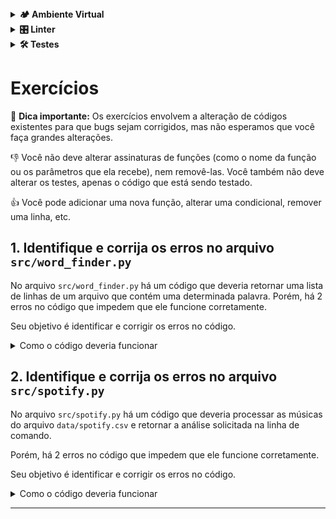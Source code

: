 <details>
  <summary><strong>🏕️ Ambiente Virtual</strong></summary>
  O Python oferece um recurso chamado de ambiente virtual, onde permite sua máquina rodar sem conflitos, diferentes tipos de projetos com diferentes versões de bibliotecas.

  1. **Criar o ambiente virtual**

  ```bash
  python3 -m venv .venv
  ```

  2. **Ativar o ambiente virtual**

  ```bash
  source .venv/bin/activate
  ```

  3. **Instalar as dependências no ambiente virtual**

  ```bash
  python3 -m pip install -r dev-requirements.txt
  ```

  Com o seu ambiente virtual ativo, as dependências serão instaladas neste ambiente.
  Quando precisar desativar o ambiente virtual, execute o comando `deactivate`. Lembre-se de ativar novamente quando voltar a trabalhar no exercício.

  O arquivo `dev-requirements.txt` contém todas as dependências que serão utilizadas no exercício.

  Se o VS Code não reconhecer as dependências instaladas no ambiente virtual criado, será necessário informar o caminho do interpretador Python. Para isso, abra o VS Code e pressione `Ctrl + Shift + P` (no Mac, `Cmd + Shift + P`) e digite `Python: Select Interpreter`. Selecione o interpretador que possui o caminho `./.venv/bin/python` no nome.
</details>

<details>
<summary><strong>🎛 Linter</strong></summary>

Para garantir a qualidade do código, vamos utilizar nesses exercícios o linter `Flake8`. Assim o código estará alinhado com as boas práticas de desenvolvimento, sendo mais legível e de fácil manutenção! Para poder executar o `Flake8`, certifique-se de ter seguido os passos do tópico [**🏕️ Ambiente Virtual**] dentro do repositório.

Para rodá-lo localmente no repositório, execute o comando a seguir:

```bash
python3 -m flake8
```

Se a análise do `Flake8` encontrar problemas no seu código, tais problemas serão mostrados no seu terminal. Se não houver problema no seu código, nada será impresso no seu terminal.

Você pode também pode contar com a ajuda do `Flake8` no `VSCode`. Para isso, basta instalar a [extensão oficial do VS Code para a linguagem Python](https://marketplace.visualstudio.com/items?itemName=ms-python.python).

Em caso de dúvidas, confira o material na plataforma sobre [configuração do ambiente Python](https://app.betrybe.com/learn/course/5e938f69-6e32-43b3-9685-c936530fd326/module/f04cdb21-382e-4588-8950-3b1a29afd2dd/section/aa76abc8-b842-40d9-b5cc-baa960952129/lesson/dd80466d-31d4-4b35-bacf-d789e261fa7d).

⚠️ **PULL REQUESTS COM ISSUES NO LINTER NÃO SERÃO AVALIADAS. ATENTE-SE PARA RESOLVÊ-LAS ANTES DE FINALIZAR O DESENVOLVIMENTO!** ⚠️

</details>

<details>
  <summary><strong>🛠 Testes</strong></summary>

  Para executar os testes certifique-se de que você está com o ambiente virtual ativado.

  <strong>Executar os testes</strong>

  ```bash
  python3 -m pytest
  ```

  O arquivo `pyproject.toml` já configura corretamente o pytest. Entretanto, caso você tenha problemas com isso e queira explicitamente uma saída completa, o comando é:

  ```bash
  python3 -m pytest -s -vv
  ```

  O `pytest` possui diversos parâmetros que podem ser utilizados para executar os testes de diferentes formas. Alguns exemplos são:

  ```bash
  python3 -m pytest tests/test_nome_do_arquivo.py  # Executa todos os testes do arquivo de testes especificado
  python3 -m pytest tests/test_nome_do_arquivo.py::test_nome_do_teste  # Executa apenas o teste especificado
  python3 -m pytest -k expressao  # Executa apenas os testes que contém a expressão informada como substring
  python3 -m pytest -x  # Executa os testes até encontrar o primeiro erro
  ```

  Você pode combinar os parâmetros para executar os testes da forma que desejar! Para mais informações, consulte a [documentação do pytest](https://docs.pytest.org/en/6.2.x/contents.html).
</details>

# Exercícios

📍 **Dica importante:** Os exercícios envolvem a alteração de códigos existentes para que bugs sejam corrigidos, mas não esperamos que você faça grandes alterações.

👎 Você não deve alterar assinaturas de funções (como o nome da função ou os parâmetros que ela recebe), nem removê-las. Você também não deve alterar os testes, apenas o código que está sendo testado.

👍 Você pode adicionar uma nova função, alterar uma condicional, remover uma linha, etc.

## 1. Identifique e corrija os erros no arquivo `src/word_finder.py`

No arquivo `src/word_finder.py` há um código que deveria retornar uma lista de linhas de um arquivo que contém uma determinada palavra. Porém, há 2 erros no código que impedem que ele funcione corretamente.

Seu objetivo é identificar e corrigir os erros no código.

<details>

<summary> Como o código deveria funcionar </code>
</summary><br/>

A aplicação do arquivo `src/word_finder.py` deve ser executada da seguinte forma:

```bash
python3 src/word_finder.py
```

Ao executar o comando acima, a aplicação deveria retornar uma lista de linhas de um arquivo que contém uma determinada palavra. No código atual, a palavra que está sendo buscada é `python` e o arquivo que está sendo lido é o `src/word_finder.py`.

Nesse caso, a saída esperada é a seguinte:

```txt
[1, 2, 3, 4, 6, 8]
```

</details>

## 2. Identifique e corrija os erros no arquivo `src/spotify.py`

No arquivo `src/spotify.py` há um código que deveria processar as músicas do arquivo `data/spotify.csv` e retornar a análise solicitada na linha de comando.

Porém, há 2 erros no código que impedem que ele funcione corretamente.

Seu objetivo é identificar e corrigir os erros no código.

<details>

<summary> Como o código deveria funcionar </code>
</summary><br/>

As possíveis análises são:

- `1`: retorna as músicas mais instrumentais;
- `2`: retorna as músicas mais dançantes;
- `3`: retorna as músicas mais enérgicas.

A aplicação do arquivo `src/spotify.py` deve ser executada da seguinte forma:

```bash
python3 src/spotify.py 1
```

Ao executar o comando acima, a aplicação deveria retornar a lista das 10 músicas "mais instrumentais", mas você pode escolher qualquer uma das análises disponíveis (`1`, `2` ou `3`).

No nosso caso, a saída esperada é:

```txt
Top 10 músicas mais instrumentais:
 1 - 'Cornfield Chase' de Hans Zimmer
 2 - 'Day One (Interstellar Theme)' de Hans Zimmer
 3 - 'Chevaliers De Sangreal - From The Da Vinci Code Original Motion Picture Soundtrack' de Hans Zimmer
 4 - 'Experience' de Ludovico Einaudi
 5 - 'The Tree' de Ludovico Einaudi
 6 - 'Temple White' de Ludovico Einaudi
 7 - 'Natural Light' de Ludovico Einaudi
 8 - 'First Step' de Hans Zimmer
 9 - 'Veridis Quo' de Daft Punk
10 - 'Goldberg Variations, BWV 988: Aria' de Johann Sebastian Bach
```

</details>

---
